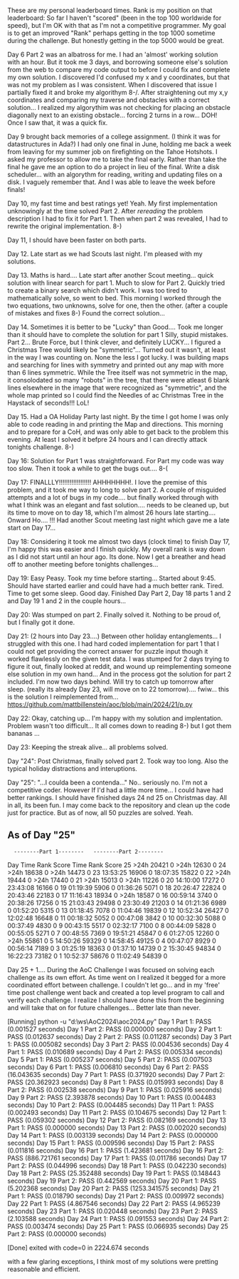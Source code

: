 

These are my personal leaderboard times. Rank is my position on that leaderboard:
So far I haven't "scored" (been in the top 100 worldwide for speed), but I'm OK
with that as I'm not a competitive programmer.  My goal is to get an improved
"Rank" perhaps getting in the top 1000 sometime during the challenge. But
honestly getting in the top 5000 would be great.

Day 6 Part 2 was an albatross for me.  I had an 'almost' working solution
with an hour.  But it took me 3 days, and borrowing someone else's solution
from the web to compare my code output to before I could fix and complete
my own solution.   I discovered I'd confused my x and y coordinates, but
that was not my problem as I was consistent.  When I discovered that issue
I partially fixed it and broke my algorithym 8-/.  After straightening out
my x,y coordinates and comparing my traverse and obstacles with a correct
solution... I realized my algorythim was not checking for placing an obstacle
diagonally next to an existing obstacle... forcing 2 turns in a row... DOH!
Once I saw that, it was a quick fix.

Day 9 brought back memories of a college assignment. (I think it was for
datastructures in Ada?)  I had only one final in June, holding me back a
week from leaving for my summer job on firefighting on the Tahoe Hotshots.
I asked my professor to allow me to take the final early.  Rather than take
the final he gave me an option to do a project in lieu of the final.  Write
a disk scheduler... with an algorythm for reading, writing and updating
files on a disk.  I vaguely remember that.  And I was able to leave the
week before finals!

Day 10, my fast time and best ratings yet! Yeah.  My first implementation
unknowingly at the time solved Part 2. After _rereading_ the problem
description I had to fix it for Part 1.  Then when part 2 was revealed,
I had to rewrite the original implementation.  8-)

Day 11, I should have been faster on both parts.

Day 12. Late start as we had Scouts last night.  I'm pleased with my solutions.

Day 13. Maths is hard....  Late start after another Scout meeting...
quick solution with linear search for part 1.  Much to slow for Part 2.
Quickly tried to create a binary search which didn't work.  I was too
tired to mathematically solve, so went to bed.  This morning I worked
through the two equations, two unknowns, solve for one, then the other.
(after a couple of mistakes and fixes 8-) Found the correct solution...

Day 14.  Sometimes it is better to be "Lucky" than Good....
Took me longer than it should have to complete the solution for part 1
Silly, stupid mistakes.
Part 2... Brute Force, but I think clever, and definitely LUCKY...
I figured a Christmas Tree would likely be "symmetric"... Turned out it
wasn't, at least in the way I was counting on.  None the less I got lucky.
I was building maps and searching for lines with symmetry and printed out
any map with more than 6 lines symmetric.  While the Tree itself was not
symmetric in the map,  it consolodated so many "robots" in the tree, that
there were atleast 6 blank lines elsewhere in the image that were recognized
as "symmetric", and the whole map printed so I could find the Needles of
ac Christmas Tree in the Haystack of seconds!!! LoL!

Day 15.  Had a OA Holiday Party last night.  By the time I got home
I was only able to code reading in and printing the Map and directions.
This morning and to prepare for a CoH, and was only able to get back
to the problem this evening.  At least I solved it befpre 24 hours
and I can directly attack tonights challenge.  8-)

Day 16: Solution for Part 1 was straightforward.  For Part my code was
way too slow. Then it took a while to get the bugs out.... 8-(

Day 17:  FINALLLY!!!!!!!!!!!!!!!!!!
AHHHHHHH!.     I love the premise of this problem, and it took me way
to long to solve part 2.  A couple of misguided attempts and a lot of
bugs in my code....  but finally worked through with what I think was
an elegant and fast solution....  needs to be cleaned up, but its
time to move on to day 18, which I'm almost 26 hours late starting....
Onward Ho.... !!!   Had another Scout meeting last night which
gave me a late start on Day 17...

Day 18:  Considering it took me almost two days (clock time) to finish
Day 17, I'm happy this was easier and I finish quickly.  My overall
rank is way down as I did not start until an hour ago. Its done.
Now I get a breather and head off to another meeting before tonights
challenges...

Day 19:  Easy Peasy.  Took my time before starting... Started about
9:45.  Should have started earlier and could have had a much better rank.
Tired.  Time to get some sleep.
Good day. Finished Day Part 2, Day 18 parts 1 and 2 and Day 19 1 and 2
in the couple hours...

Day 20:  Was stumped on part 2.  Finally solved it.  Nothing to be proud
of, but I finally got it done.

Day 21: (2 hours into Day 23....)  Between other holiday entanglements...
I struggled with this one.  I had hard coded implementation for part 1
that I could not get providing the correct answer for puzzle input though
it worked flawlessly on the given test data.  I was stumped for 2 days
trying to figure it out,  finally looked at reddit, and wound up
reimplementing someone else solution in my own hand...  And in the process
got the solution for part 2 included.  I'm now two days behind.
Will try to catch up tomorrow after sleep.
      (really its already Day 23, will move on to 22 tomorrow)....
      fwiw... this is the solution I reimplemented from...
      https://github.com/mattbillenstein/aoc/blob/main/2024/21/p.py

Day 22:  Okay, catching up... I'm happy with my solution and implentation.
Problem wasn't too difficult... It all comes down to reading 8-)
but I got them bananas ...

Day 23:  Keeping the streak alive...  all problems solved.

Day "24":  Post Christmas, finally solved part 2.  Took way too long. Also
the typical holiday distractions and interuptions.

Day "25":  "...I coulda been a contenda..."
No.. seriously no.  I'm not a competitive coder.  However If I'd had
a little more time... I could have had better rankings.  I should have
finished days 24 nd 25 on Christmas day.  All in all, its been fun.
I may come back to the repository and clean up the code just for practice.
But as of now,  all 50 puzzles are solved.  Yeah.

## As of Day "25"

      --------Part 1--------   --------Part 2--------
Day       Time   Rank  Score       Time   Rank  Score
 25       >24h  20421      0       >24h  12630      0
 24       >24h  18638      0       >24h  14473      0
 23   13:53:25  16906      0   18:07:35  15822      0
 22       >24h  19444      0       >24h  17440      0
 21       >24h  15013      0       >24h  11226      0
 20   14:10:00  17272      0   23:43:08  16166      0
 19   01:19:39   5906      0   01:36:26   5071      0
 18   20:26:47  22824      0   20:43:46  22183      0
 17   11:16:43  18934      0       >24h  18587      0
 16   00:59:14   3740      0   20:38:26  17256      0
 15   21:03:43  29498      0   23:30:49  21203      0
 14   01:21:36   6989      0   01:52:20   5315      0
 13   01:18:45   7078      0   11:04:46  19839      0
 12   10:52:34  26427      0   12:02:48  16648      0
 11   00:18:32   5052      0   00:47:08   3842      0
 10   00:32:30   5088      0   00:37:49   4830      0
  9   00:43:15   5517      0   02:32:17   7100      0
  8   00:44:09   5828      0   00:55:05   5271      0
  7   00:48:55   7369      0   19:51:21  45847      0
  6   01:27:05  12260      0       >24h  55861      0
  5   14:50:26  59329      0   14:58:45  49125      0
  4   00:47:07   8929      0   00:56:14   7189      0
  3   01:25:19  18363      0   01:37:10  14739      0
  2   15:30:45  94834      0   16:22:23  73182      0
  1   10:52:37  58676      0   11:02:49  54839      0

  Day 25 + 1....
  During the AoC Challenge I was focused on solving each challenge as its own effort.  As time went on I realized it begged for a more coordinated effort
  between challenge.   I couldn't let go... and in my 'free' time post challenge
  went back and created a top level program to call and verify each challenge.
  I realize I should have done this from the beginning and will take that on
  for future challenges... Better late than never.

[Running] python -u "d:\ws\AoC2024\aoc2024.py"
Day 1 Part 1: PASS (0.001527 seconds)
Day 1 Part 2: PASS (0.000000 seconds)
Day 2 Part 1: PASS (0.012637 seconds)
Day 2 Part 2: PASS (0.011287 seconds)
Day 3 Part 1: PASS (0.005082 seconds)
Day 3 Part 2: PASS (0.004536 seconds)
Day 4 Part 1: PASS (0.010689 seconds)
Day 4 Part 2: PASS (0.005334 seconds)
Day 5 Part 1: PASS (0.005237 seconds)
Day 5 Part 2: PASS (0.007503 seconds)
Day 6 Part 1: PASS (0.006810 seconds)
Day 6 Part 2: PASS (16.043635 seconds)
Day 7 Part 1: PASS (0.371920 seconds)
Day 7 Part 2: PASS (20.362923 seconds)
Day 8 Part 1: PASS (0.015993 seconds)
Day 8 Part 2: PASS (0.002538 seconds)
Day 9 Part 1: PASS (0.025916 seconds)
Day 9 Part 2: PASS (2.393878 seconds)
Day 10 Part 1: PASS (0.004483 seconds)
Day 10 Part 2: PASS (0.004485 seconds)
Day 11 Part 1: PASS (0.002493 seconds)
Day 11 Part 2: PASS (0.104675 seconds)
Day 12 Part 1: PASS (0.059302 seconds)
Day 12 Part 2: PASS (0.082169 seconds)
Day 13 Part 1: PASS (0.000000 seconds)
Day 13 Part 2: PASS (0.002020 seconds)
Day 14 Part 1: PASS (0.003139 seconds)
Day 14 Part 2: PASS (0.000000 seconds)
Day 15 Part 1: PASS (0.009596 seconds)
Day 15 Part 2: PASS (0.011816 seconds)
Day 16 Part 1: PASS (1.423681 seconds)
Day 16 Part 2: PASS (886.721761 seconds)
Day 17 Part 1: PASS (0.011786 seconds)
Day 17 Part 2: PASS (0.044996 seconds)
Day 18 Part 1: PASS (0.042230 seconds)
Day 18 Part 2: PASS (25.352488 seconds)
Day 19 Part 1: PASS (0.148443 seconds)
Day 19 Part 2: PASS (0.442569 seconds)
Day 20 Part 1: PASS (5.202368 seconds)
Day 20 Part 2: PASS (1253.341575 seconds)
Day 21 Part 1: PASS (0.018790 seconds)
Day 21 Part 2: PASS (0.009972 seconds)
Day 22 Part 1: PASS (4.867546 seconds)
Day 22 Part 2: PASS (4.965239 seconds)
Day 23 Part 1: PASS (0.020448 seconds)
Day 23 Part 2: PASS (2.103588 seconds)
Day 24 Part 1: PASS (0.091553 seconds)
Day 24 Part 2: PASS (0.003474 seconds)
Day 25 Part 1: PASS (0.066935 seconds)
Day 25 Part 2: PASS (0.000000 seconds)

[Done] exited with code=0 in 2224.674 seconds

with a few glaring exceptions, I think most of my solutions were
pretting reasonable and efficient.
